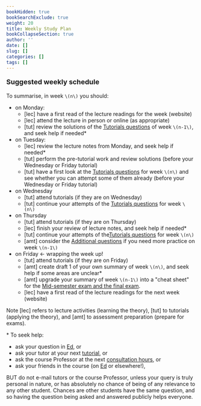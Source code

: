 ```yaml
---
bookHidden: true
bookSearchExclude: true
weight: 20
title: Weekly Study Plan
bookCollapseSection: true 
author: ''
date: []
slug: []
categories: []
tags: []
---
```



**<p style="font-size:18px;">Suggested weekly schedule</p>**

To summarise, in week `\(n\)` you should: 

- on Monday:
    - [lec] have a first read of the lecture readings for the week (website)
    - [lec] attend the lecture in person or online (as appropriate)
    - [tut] review the solutions of the [Tutorials questions](https://canvas.lms.unimelb.edu.au/courses/173733/modules/items/4464392) of week `\(n-1\)`, and seek help if needed*
- on Tuesday:
    - [lec] review the lecture notes from Monday, and seek help if needed*
    - [tut] perform the pre-tutorial work and review solutions (before your Wednesday or Friday tutorial)
    - [tut] have a first look at the [Tutorials questions](https://canvas.lms.unimelb.edu.au/courses/173733/modules/items/4464392) for week `\(n\)` and see whether you can attempt some of them already (before your Wednesday or Friday tutorial)
    <!-- - [amt] review the [solutions to the review questions](https://canvas.lms.unimelb.edu.au/courses/107520/modules/items/3123110) of week `\(n-2\)`, and seek help if needed* -->
- on Wednesday
    - [tut] attend tutorials (if they are on Wednesday)
    - [tut] continue your attempts of the [Tutorials questions](https://canvas.lms.unimelb.edu.au/courses/173733/modules/items/4464392) for week `\(n\)`
- on Thursday
    - [tut] attend tutorials (if they are on Thursday)
    - [lec] finish your review of lecture notes, and seek help if needed*
    - [tut] continue your attempts of the[Tutorials questions](https://canvas.lms.unimelb.edu.au/courses/173733/modules/items/4464392) for week `\(n\)`
    - [amt] consider the [Additional questions](https://canvas.lms.unimelb.edu.au/courses/173733/modules/items/4464393) if you need more practice on week `\(n-1\)`
- on Friday <- wrapping the week up!
    - [tut] attend tutorials (if they are on Friday)
    - [amt] create draft 1 of your own summary of week `\(n\)`, and seek help if some areas are unclear*
    - [amt] upgrade your summary of week `\(n-1\)` into a "cheat sheet" for the [Mid-semester exam and the final exam](../0-subject-guide/Assessment).
    - [lec] have a first read of the lecture readings for the next week (website)

Note [lec] refers to lecture activities (learning the theory), [tut] to tutorials (applying the theory), and [amt] to assessment preparation (prepare for exams).

\* To seek help:

- ask your question in [Ed](https://canvas.lms.unimelb.edu.au/courses/173733/external_tools/5601?display=borderless), or
- ask your tutor at your next [tutorial](../0-subject-guide/Activities/#tutorials), or
- ask the course Professor at the next [consultation hours](../0-subject-guide), or
- ask your friends in the course (on [Ed](https://canvas.lms.unimelb.edu.au/courses/173733/external_tools/5601?display=borderless) or elsewhere!),

BUT do not e-mail tutors or the course Professor, unless your query is truly personal in nature, or has absolutely no chance of being of any relevance to any other student. Chances are other students have the same question, and so having the question being asked and answered publicly helps everyone.
